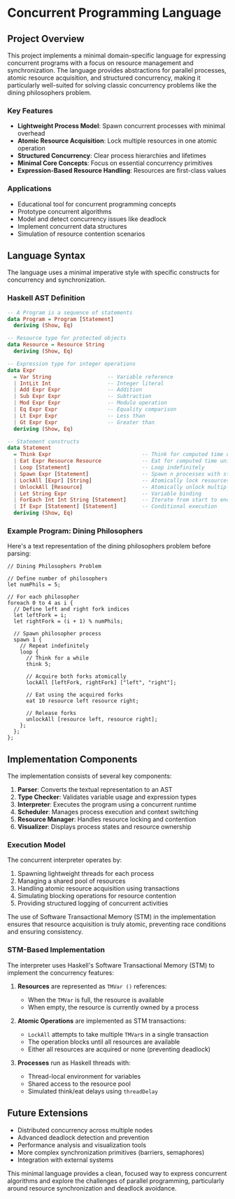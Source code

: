 # Concurrent Programming Language

## Project Overview

This project implements a minimal domain-specific language for expressing concurrent programs with a focus on resource management and synchronization. The language provides abstractions for parallel processes, atomic resource acquisition, and structured concurrency, making it particularly well-suited for solving classic concurrency problems like the dining philosophers problem.

### Key Features

- **Lightweight Process Model**: Spawn concurrent processes with minimal overhead
- **Atomic Resource Acquisition**: Lock multiple resources in one atomic operation
- **Structured Concurrency**: Clear process hierarchies and lifetimes
- **Minimal Core Concepts**: Focus on essential concurrency primitives
- **Expression-Based Resource Handling**: Resources are first-class values

### Applications

- Educational tool for concurrent programming concepts
- Prototype concurrent algorithms
- Model and detect concurrency issues like deadlock
- Implement concurrent data structures
- Simulation of resource contention scenarios

## Language Syntax

The language uses a minimal imperative style with specific constructs for concurrency and synchronization.

### Haskell AST Definition

```haskell
-- A Program is a sequence of statements
data Program = Program [Statement]
  deriving (Show, Eq)

-- Resource type for protected objects
data Resource = Resource String
  deriving (Show, Eq)

-- Expression type for integer operations
data Expr
  = Var String                  -- Variable reference
  | IntLit Int                  -- Integer literal
  | Add Expr Expr               -- Addition
  | Sub Expr Expr               -- Subtraction
  | Mod Expr Expr               -- Modulo operation
  | Eq Expr Expr                -- Equality comparison
  | Lt Expr Expr                -- Less than
  | Gt Expr Expr                -- Greater than
  deriving (Show, Eq)

-- Statement constructs
data Statement
  = Think Expr                             -- Think for computed time units
  | Eat Expr Resource Resource             -- Eat for computed time units using two resources
  | Loop [Statement]                       -- Loop indefinitely
  | Spawn Expr [Statement]                 -- Spawn n processes with statements
  | LockAll [Expr] [String]                -- Atomically lock resources, binding results to variables
  | UnlockAll [Resource]                   -- Atomically unlock multiple resources
  | Let String Expr                        -- Variable binding
  | ForEach Int Int String [Statement]     -- Iterate from start to end, binding index to variable
  | If Expr [Statement] [Statement]        -- Conditional execution
  deriving (Show, Eq)
```

### Example Program: Dining Philosophers

Here's a text representation of the dining philosophers problem before parsing:

```
// Dining Philosophers Problem

// Define number of philosophers
let numPhils = 5;

// For each philosopher
foreach 0 to 4 as i {
  // Define left and right fork indices
  let leftFork = i;
  let rightFork = (i + 1) % numPhils;
  
  // Spawn philosopher process
  spawn 1 {
    // Repeat indefinitely
    loop {
      // Think for a while
      think 5;
      
      // Acquire both forks atomically
      lockAll [leftFork, rightFork] ["left", "right"];
      
      // Eat using the acquired forks
      eat 10 resource left resource right;
      
      // Release forks
      unlockAll [resource left, resource right];
    };
  };
};
```

## Implementation Components

The implementation consists of several key components:

1. **Parser**: Converts the textual representation to an AST
2. **Type Checker**: Validates variable usage and expression types
3. **Interpreter**: Executes the program using a concurrent runtime
4. **Scheduler**: Manages process execution and context switching
5. **Resource Manager**: Handles resource locking and contention
6. **Visualizer**: Displays process states and resource ownership

### Execution Model

The concurrent interpreter operates by:
1. Spawning lightweight threads for each process
2. Managing a shared pool of resources
3. Handling atomic resource acquisition using transactions
4. Simulating blocking operations for resource contention
5. Providing structured logging of concurrent activities

The use of Software Transactional Memory (STM) in the implementation ensures that resource acquisition is truly atomic, preventing race conditions and ensuring consistency.

### STM-Based Implementation

The interpreter uses Haskell's Software Transactional Memory (STM) to implement the concurrency features:

1. **Resources** are represented as `TMVar ()` references:
   - When the `TMVar` is full, the resource is available
   - When empty, the resource is currently owned by a process

2. **Atomic Operations** are implemented as STM transactions:
   - `LockAll` attempts to take multiple `TMVar`s in a single transaction
   - The operation blocks until all resources are available
   - Either all resources are acquired or none (preventing deadlock)

3. **Processes** run as Haskell threads with:
   - Thread-local environment for variables
   - Shared access to the resource pool
   - Simulated think/eat delays using `threadDelay`

## Future Extensions

- Distributed concurrency across multiple nodes
- Advanced deadlock detection and prevention
- Performance analysis and visualization tools
- More complex synchronization primitives (barriers, semaphores)
- Integration with external systems

This minimal language provides a clean, focused way to express concurrent algorithms and explore the challenges of parallel programming, particularly around resource synchronization and deadlock avoidance.
